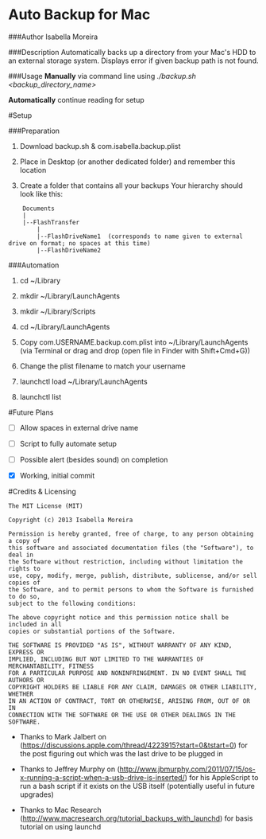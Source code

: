 Auto Backup for Mac
===================

###Author
Isabella Moreira  

###Description
Automatically backs up a directory from your Mac's HDD to an external storage system. Displays error if given backup path is not found.



###Usage
**Manually** via command line using *./backup.sh <backup_directory_name>*

**Automatically** continue reading for setup



#Setup

###Preparation

1. Download backup.sh & com.isabella.backup.plist

2. Place in Desktop (or another dedicated folder)
   and remember this location

3. Create a folder that contains all your backups
   Your hierarchy should look like this:

```
    Documents
    |
    |--FlashTransfer
        |
        |--FlashDriveName1	(corresponds to name given to external drive on format; no spaces at this time)
        |--FlashDriveName2	
```
        
###Automation
        
1. cd ~/Library

2. mkdir ~/Library/LaunchAgents

3. mkdir ~/Library/Scripts

4. cd ~/Library/LaunchAgents

5. Copy com.USERNAME.backup.com.plist into ~/Library/LaunchAgents
   (via Terminal or drag and drop (open file in Finder with Shift+Cmd+G))

6. Change the plist filename to match your username

7. launchctl load ~/Library/LaunchAgents

8. launchctl list



#Future Plans

- [  ] Allow spaces in external drive name
- [  ] Script to fully automate setup
- [  ] Possible alert (besides sound) on completion
- [x] Working, initial commit


#Credits & Licensing

```
The MIT License (MIT)

Copyright (c) 2013 Isabella Moreira

Permission is hereby granted, free of charge, to any person obtaining a copy of
this software and associated documentation files (the "Software"), to deal in
the Software without restriction, including without limitation the rights to
use, copy, modify, merge, publish, distribute, sublicense, and/or sell copies of
the Software, and to permit persons to whom the Software is furnished to do so,
subject to the following conditions:

The above copyright notice and this permission notice shall be included in all
copies or substantial portions of the Software.

THE SOFTWARE IS PROVIDED "AS IS", WITHOUT WARRANTY OF ANY KIND, EXPRESS OR
IMPLIED, INCLUDING BUT NOT LIMITED TO THE WARRANTIES OF MERCHANTABILITY, FITNESS
FOR A PARTICULAR PURPOSE AND NONINFRINGEMENT. IN NO EVENT SHALL THE AUTHORS OR
COPYRIGHT HOLDERS BE LIABLE FOR ANY CLAIM, DAMAGES OR OTHER LIABILITY, WHETHER
IN AN ACTION OF CONTRACT, TORT OR OTHERWISE, ARISING FROM, OUT OF OR IN
CONNECTION WITH THE SOFTWARE OR THE USE OR OTHER DEALINGS IN THE SOFTWARE.
```

* Thanks to Mark Jalbert on (https://discussions.apple.com/thread/4223915?start=0&tstart=0) for the post figuring out which was the last drive to be plugged in

* Thanks to Jeffrey Murphy on (http://www.jbmurphy.com/2011/07/15/os-x-running-a-script-when-a-usb-drive-is-inserted/) for his AppleScript to run a bash script if it exists on the USB itself (potentially useful in future upgrades)

* Thanks to Mac Research (http://www.macresearch.org/tutorial_backups_with_launchd) for basis tutorial on using launchd 
